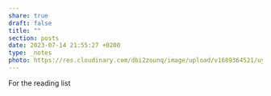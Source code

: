 ```yaml
---
share: true
draft: false
title: ""
section: posts
date: 2023-07-14 21:55:27 +0200
type: _notes
photo: https://res.cloudinary.com/dbi2zounq/image/upload/v1689364521/uynichnyrqrkvsqa6msr.jpg
---
```


For the reading list
